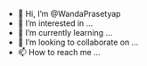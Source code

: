 - 👋 Hi, I’m @WandaPrasetyap
- 👀 I’m interested in ...
- 🌱 I’m currently learning ...
- 💞️ I’m looking to collaborate on ...
- 📫 How to reach me ...

<!---
WandaPrasetyap/WandaPrasetyap is a ✨ special ✨ repository because its `README.md` (this file) appears on your GitHub profile.
You can click the Preview link to take a look at your changes.
--->

